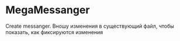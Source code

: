# MegaMessanger
Create messanger.
Вношу изменения в существующий файл, чтобы показать, как фиксируются изменения
